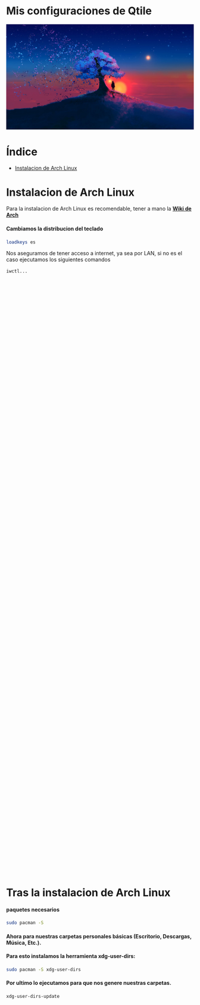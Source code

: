 # Mis configuraciones de Qtile

![Qtile](.screenshots/qtile.png)

# Índice

- [Instalacion de Arch Linux](#instalacion-de-arch-linux)

# Instalacion de Arch Linux

Para la instalacion de Arch Linux es recomendable, tener a mano la **[Wiki de Arch](https://wiki.archlinux.org/index.php/Installation_guide)**

#### Cambiamos la distribucion del teclado 
```bash
loadkeys es
```
Nos aseguramos de tener acceso a internet, ya sea por LAN, si no es el caso ejecutamos los siguientes comandos
```bash
iwctl...
```
#### 
```bash

```
####
```bash

```
####
```bash

```
####
```bash

```
####
```bash

```
####
```bash

```
####
```bash

```
####
```bash

```
####
```bash

```
####
```bash

```
####
```bash

```
####
```bash

```
####
```bash

```
####
```bash

```
####
```bash

```
####
```bash

```
####
```bash

```
####
```bash

```
####
```bash

```
####
```bash

```
####
```bash

```
####
```bash

```
####
```bash

```
####
```bash

```
####
```bash

```
####
```bash

```
####
```bash

```
####
```bash

```
####
```bash

```
####
```bash

```
####
```bash

```
####
```bash

```
####
```bash

```
####
```bash

```
####
```bash

```
####
```bash

```
####
```bash

```
####
```bash

```
####
```bash

```
####
```bash

```
####
```bash

```
####
```bash

```
####
```bash

```
####
```bash

```
####
```bash

```
####
```bash

```
####
```bash

```
####
```bash

```
####
```bash

```
####
```bash

```
####
```bash

```
####
```bash

```
####
```bash

```
####
```bash

```
####
```bash

```
####
```bash

```
####
```bash

```
####
```bash

```
####
```bash

```
####
```bash

```
####
```bash

```
####
```bash

```
####
```bash

```
####
```bash

```
####
```bash

```
####
```bash

```
####
```bash

```
####
```bash

```
####
```bash

```
####
```bash

```
####
```bash

```
####
```bash

```
####
```bash

```
####
```bash

```
####
```bash

```
####
```bash

```
####
```bash

```
####
```bash

```
####
```bash

```
####
```bash

```
####
```bash

```
####
```bash

```

# Tras la instalacion de Arch Linux
#### paquetes necesarios
```bash
sudo pacman -S 
```


#### Ahora para nuestras carpetas personales básicas (Escritorio, Descargas, Música, Etc.).
#### Para esto instalamos la herramienta xdg-user-dirs:
```bash
sudo pacman -S xdg-user-dirs
```
#### Por ultimo lo ejecutamos para que nos genere nuestras carpetas.
```bash
xdg-user-dirs-update
```

